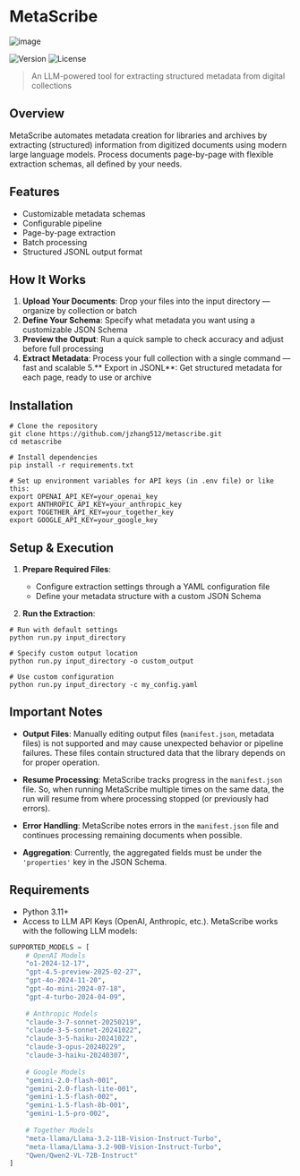 # MetaScribe
![image](https://github.com/user-attachments/assets/8ed98e8c-9656-4e7c-8419-97642897341f)

![Version](https://img.shields.io/badge/version-0.1.0-blue.svg)
![License](https://img.shields.io/badge/license-MIT-green.svg)

> An LLM-powered tool for extracting structured metadata from digital collections

## Overview

MetaScribe automates metadata creation for libraries and archives by extracting (structured) information from digitized documents using modern large language models. Process documents page-by-page with flexible extraction schemas, all defined by your needs.

## Features

- Customizable metadata schemas
- Configurable pipeline
- Page-by-page extraction
- Batch processing
- Structured JSONL output format

## How It Works

1. **Upload Your Documents**: Drop your files into the input directory — organize by collection or batch
2. **Define Your Schema**: Specify what metadata you want using a customizable JSON Schema
3. **Preview the Output**: Run a quick sample to check accuracy and adjust before full processing
4. **Extract Metadata**: Process your full collection with a single command — fast and scalable
5.** Export in JSONL**: Get structured metadata for each page, ready to use or archive

## Installation

```console
# Clone the repository
git clone https://github.com/jzhang512/metascribe.git
cd metascribe

# Install dependencies
pip install -r requirements.txt

# Set up environment variables for API keys (in .env file) or like this:
export OPENAI_API_KEY=your_openai_key
export ANTHROPIC_API_KEY=your_anthropic_key
export TOGETHER_API_KEY=your_together_key
export GOOGLE_API_KEY=your_google_key
```

## Setup & Execution

1. **Prepare Required Files**:
   - Configure extraction settings through a YAML configuration file
   - Define your metadata structure with a custom JSON Schema

2. **Run the Extraction**:
```console
# Run with default settings
python run.py input_directory

# Specify custom output location
python run.py input_directory -o custom_output

# Use custom configuration
python run.py input_directory -c my_config.yaml
```

## Important Notes

- **Output Files**: Manually editing output files (`manifest.json`, metadata files) is not supported and may cause unexpected behavior or pipeline failures. These files contain structured data that the library depends on for proper operation.

- **Resume Processing**: MetaScribe tracks progress in the `manifest.json` file. So, when running MetaScribe multiple times on the same data, the run will resume from where processing stopped (or previously had errors).

- **Error Handling**: MetaScribe notes errors in the `manifest.json` file and continues processing remaining documents when possible. 

- **Aggregation**: Currently, the aggregated fields must be under the `'properties'` key in the JSON Schema.

## Requirements

- Python 3.11+
- Access to LLM API Keys (OpenAI, Anthropic, etc.). MetaScribe works with the following LLM models:

```python
SUPPORTED_MODELS = [
    # OpenAI Models
    "o1-2024-12-17",
    "gpt-4.5-preview-2025-02-27",
    "gpt-4o-2024-11-20",
    "gpt-4o-mini-2024-07-18",
    "gpt-4-turbo-2024-04-09",
    
    # Anthropic Models
    "claude-3-7-sonnet-20250219",
    "claude-3-5-sonnet-20241022",
    "claude-3-5-haiku-20241022",
    "claude-3-opus-20240229",
    "claude-3-haiku-20240307",
    
    # Google Models
    "gemini-2.0-flash-001",
    "gemini-2.0-flash-lite-001",
    "gemini-1.5-flash-002",
    "gemini-1.5-flash-8b-001",
    "gemini-1.5-pro-002",
    
    # Together Models
    "meta-llama/Llama-3.2-11B-Vision-Instruct-Turbo",
    "meta-llama/Llama-3.2-90B-Vision-Instruct-Turbo",
    "Qwen/Qwen2-VL-72B-Instruct"
]
```
